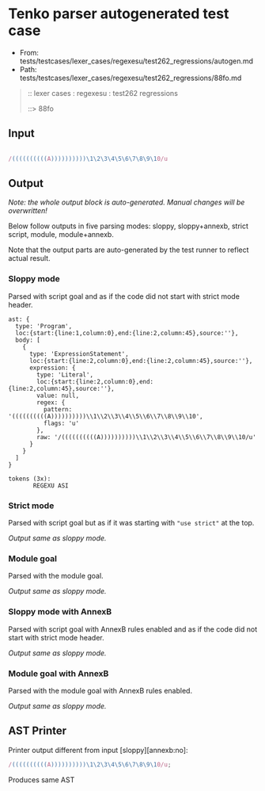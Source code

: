 # Tenko parser autogenerated test case

- From: tests/testcases/lexer_cases/regexesu/test262_regressions/autogen.md
- Path: tests/testcases/lexer_cases/regexesu/test262_regressions/88fo.md

> :: lexer cases : regexesu : test262 regressions
>
> ::> 88fo

## Input


`````js

/((((((((((A))))))))))\1\2\3\4\5\6\7\8\9\10/u
`````

## Output

_Note: the whole output block is auto-generated. Manual changes will be overwritten!_

Below follow outputs in five parsing modes: sloppy, sloppy+annexb, strict script, module, module+annexb.

Note that the output parts are auto-generated by the test runner to reflect actual result.

### Sloppy mode

Parsed with script goal and as if the code did not start with strict mode header.

`````
ast: {
  type: 'Program',
  loc:{start:{line:1,column:0},end:{line:2,column:45},source:''},
  body: [
    {
      type: 'ExpressionStatement',
      loc:{start:{line:2,column:0},end:{line:2,column:45},source:''},
      expression: {
        type: 'Literal',
        loc:{start:{line:2,column:0},end:{line:2,column:45},source:''},
        value: null,
        regex: {
          pattern: '((((((((((A))))))))))\\1\\2\\3\\4\\5\\6\\7\\8\\9\\10',
          flags: 'u'
        },
        raw: '/((((((((((A))))))))))\\1\\2\\3\\4\\5\\6\\7\\8\\9\\10/u'
      }
    }
  ]
}

tokens (3x):
       REGEXU ASI
`````

### Strict mode

Parsed with script goal but as if it was starting with `"use strict"` at the top.

_Output same as sloppy mode._

### Module goal

Parsed with the module goal.

_Output same as sloppy mode._

### Sloppy mode with AnnexB

Parsed with script goal with AnnexB rules enabled and as if the code did not start with strict mode header.

_Output same as sloppy mode._

### Module goal with AnnexB

Parsed with the module goal with AnnexB rules enabled.

_Output same as sloppy mode._

## AST Printer

Printer output different from input [sloppy][annexb:no]:

````js
/((((((((((A))))))))))\1\2\3\4\5\6\7\8\9\10/u;
````

Produces same AST
